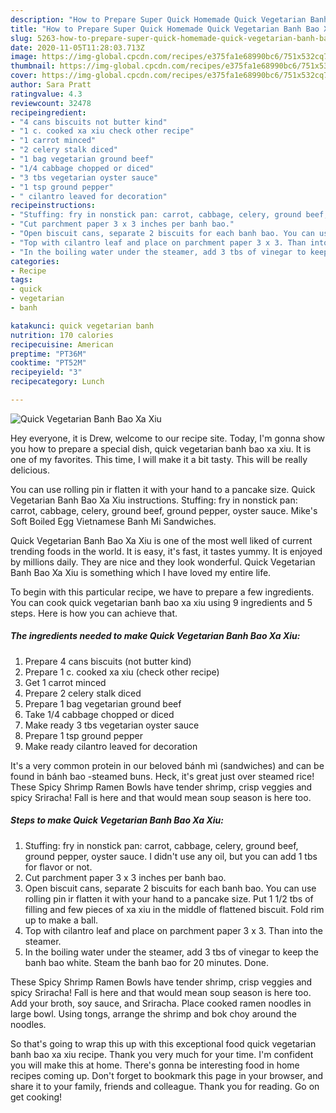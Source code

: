 ```yaml
---
description: "How to Prepare Super Quick Homemade Quick Vegetarian Banh Bao Xa Xiu"
title: "How to Prepare Super Quick Homemade Quick Vegetarian Banh Bao Xa Xiu"
slug: 5263-how-to-prepare-super-quick-homemade-quick-vegetarian-banh-bao-xa-xiu
date: 2020-11-05T11:28:03.713Z
image: https://img-global.cpcdn.com/recipes/e375fa1e68990bc6/751x532cq70/quick-vegetarian-banh-bao-xa-xiu-recipe-main-photo.jpg
thumbnail: https://img-global.cpcdn.com/recipes/e375fa1e68990bc6/751x532cq70/quick-vegetarian-banh-bao-xa-xiu-recipe-main-photo.jpg
cover: https://img-global.cpcdn.com/recipes/e375fa1e68990bc6/751x532cq70/quick-vegetarian-banh-bao-xa-xiu-recipe-main-photo.jpg
author: Sara Pratt
ratingvalue: 4.3
reviewcount: 32478
recipeingredient:
- "4 cans biscuits not butter kind"
- "1 c. cooked xa xiu check other recipe"
- "1 carrot minced"
- "2 celery stalk diced"
- "1 bag vegetarian ground beef"
- "1/4 cabbage chopped or diced"
- "3 tbs vegetarian oyster sauce"
- "1 tsp ground pepper"
- " cilantro leaved for decoration"
recipeinstructions:
- "Stuffing: fry in nonstick pan: carrot, cabbage, celery, ground beef, ground pepper, oyster sauce.  I didn&#39;t use any oil, but you can add 1 tbs for flavor or not."
- "Cut parchment paper 3 x 3 inches per banh bao."
- "Open biscuit cans, separate 2 biscuits for each banh bao. You can use rolling pin ir flatten it with your hand to a pancake size. Put 1 1/2 tbs of filling and few pieces of xa xiu in the middle of flattened biscuit.  Fold rim up to make a ball."
- "Top with cilantro leaf and place on parchment paper 3 x 3. Than into the steamer."
- "In the boiling water under the steamer, add 3 tbs of vinegar to keep the banh bao white. Steam the banh bao for 20 minutes. Done."
categories:
- Recipe
tags:
- quick
- vegetarian
- banh

katakunci: quick vegetarian banh 
nutrition: 170 calories
recipecuisine: American
preptime: "PT36M"
cooktime: "PT52M"
recipeyield: "3"
recipecategory: Lunch

---
```



![Quick Vegetarian Banh Bao Xa Xiu](https://img-global.cpcdn.com/recipes/e375fa1e68990bc6/751x532cq70/quick-vegetarian-banh-bao-xa-xiu-recipe-main-photo.jpg)

Hey everyone, it is Drew, welcome to our recipe site. Today, I'm gonna show you how to prepare a special dish, quick vegetarian banh bao xa xiu. It is one of my favorites. This time, I will make it a bit tasty. This will be really delicious.

You can use rolling pin ir flatten it with your hand to a pancake size. Quick Vegetarian Banh Bao Xa Xiu instructions. Stuffing: fry in nonstick pan: carrot, cabbage, celery, ground beef, ground pepper, oyster sauce. Mike&#39;s Soft Boiled Egg Vietnamese Banh Mi Sandwiches.

Quick Vegetarian Banh Bao Xa Xiu is one of the most well liked of current trending foods in the world. It is easy, it's fast, it tastes yummy. It is enjoyed by millions daily. They are nice and they look wonderful. Quick Vegetarian Banh Bao Xa Xiu is something which I have loved my entire life.


To begin with this particular recipe, we have to prepare a few ingredients. You can cook quick vegetarian banh bao xa xiu using 9 ingredients and 5 steps. Here is how you can achieve that.

<!--inarticleads1-->

##### The ingredients needed to make Quick Vegetarian Banh Bao Xa Xiu:

1. Prepare 4 cans biscuits (not butter kind)
1. Prepare 1 c. cooked xa xiu (check other recipe)
1. Get 1 carrot minced
1. Prepare 2 celery stalk diced
1. Prepare 1 bag vegetarian ground beef
1. Take 1/4 cabbage chopped or diced
1. Make ready 3 tbs vegetarian oyster sauce
1. Prepare 1 tsp ground pepper
1. Make ready  cilantro leaved for decoration


It&#39;s a very common protein in our beloved bánh mì (sandwiches) and can be found in bánh bao -steamed buns. Heck, it&#39;s great just over steamed rice! These Spicy Shrimp Ramen Bowls have tender shrimp, crisp veggies and spicy Sriracha! Fall is here and that would mean soup season is here too. 

<!--inarticleads2-->

##### Steps to make Quick Vegetarian Banh Bao Xa Xiu:

1. Stuffing: fry in nonstick pan: carrot, cabbage, celery, ground beef, ground pepper, oyster sauce.  I didn&#39;t use any oil, but you can add 1 tbs for flavor or not.
1. Cut parchment paper 3 x 3 inches per banh bao.
1. Open biscuit cans, separate 2 biscuits for each banh bao. You can use rolling pin ir flatten it with your hand to a pancake size. Put 1 1/2 tbs of filling and few pieces of xa xiu in the middle of flattened biscuit.  Fold rim up to make a ball.
1. Top with cilantro leaf and place on parchment paper 3 x 3. Than into the steamer.
1. In the boiling water under the steamer, add 3 tbs of vinegar to keep the banh bao white. Steam the banh bao for 20 minutes. Done.


These Spicy Shrimp Ramen Bowls have tender shrimp, crisp veggies and spicy Sriracha! Fall is here and that would mean soup season is here too. Add your broth, soy sauce, and Sriracha. Place cooked ramen noodles in large bowl. Using tongs, arrange the shrimp and bok choy around the noodles. 

So that's going to wrap this up with this exceptional food quick vegetarian banh bao xa xiu recipe. Thank you very much for your time. I'm confident you will make this at home. There's gonna be interesting food in home recipes coming up. Don't forget to bookmark this page in your browser, and share it to your family, friends and colleague. Thank you for reading. Go on get cooking!
